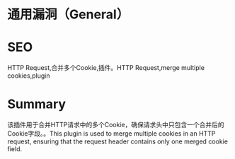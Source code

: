 # 通用漏洞（General）
# SEO
HTTP Request,合并多个Cookie,插件。HTTP Request,merge multiple cookies,plugin
# Summary
该插件用于合并HTTP请求中的多个Cookie，确保请求头中只包含一个合并后的Cookie字段。。This plugin is used to merge multiple cookies in an HTTP request, ensuring that the request header contains only one merged cookie field.
